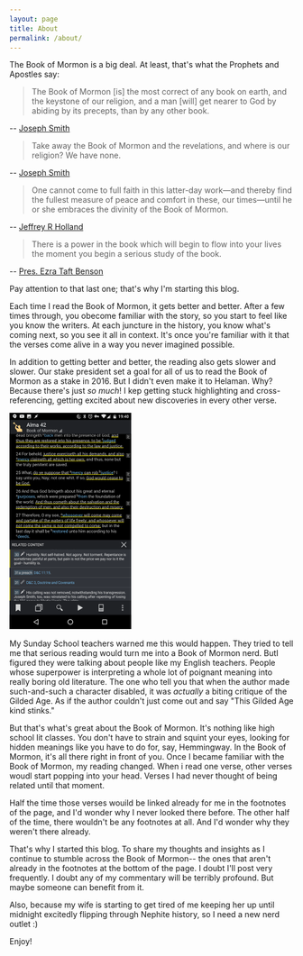 ```yaml
---
layout: page
title: About
permalink: /about/
---
```


The Book of Mormon is a big deal. At least, that's what the Prophets and Apostles say:

> The Book of Mormon [is] the most correct of any book on earth, and the keystone of our religion, and a man [will] get nearer to God by abiding by its precepts, than by any other book.

-- [Joseph Smith](https://www.lds.org/scriptures/bofm/introduction?lang=eng)

> Take away the Book of Mormon and the revelations, and where is our religion? We have none.

-- [Joseph Smith](https://www.lds.org/manual/teachings-of-presidents-of-the-church-ezra-taft-benson/chapter-9-the-book-of-mormon-keystone-of-our-religion.p18?lang=eng#p17)

> One cannot come to full faith in this latter-day work—and thereby find the fullest measure of peace and comfort in these, our times—until he or she embraces the divinity of the Book of Mormon.

-- [Jeffrey R Holland](https://www.lds.org/general-conference/2009/10/safety-for-the-soul.p19?lang=eng#p18)

> There is a power in the book which will begin to flow into your lives the moment you begin a serious study of the book. 

-- [Pres. Ezra Taft Benson](https://www.lds.org/general-conference/1986/10/the-book-of-mormon-keystone-of-our-religion.p28?lang=eng#p27)

Pay attention to that last one; that's why I'm starting this blog.

Each time I read the Book of Mormon, it gets better and better. After a few times through, you obecome familiar with the story, so you start to feel like you know the writers. At each juncture in the history, you know what's coming next, so you see it all in context. It's once you're familiar with it that the verses come alive in a way you never imagined possible.

In addition to getting better and better, the reading also gets slower and slower. Our stake president set a goal for all of us to read the Book of Mormon as a stake in 2016. But I didn't even make it to Helaman. Why? Because there's just _so much_! I kep getting stuck highlighting and cross-referencing, getting excited about new discoveries in every other verse.

![Gospel Library Screenshot](/assets/img/gl-screenshot-alma-42.png)

My Sunday School teachers warned me this would happen. They tried to tell me that serious reading would turn me into a Book of Mormon nerd. ButI figured they were talking about people like my English teachers. People whose superpower is interpreting a whole lot of poignant meaning into really boring old literature. The one who tell you that when the author made such-and-such a character disabled, it was _actually_ a biting critique of the Gilded Age. As if the author couldn't just come out and say "This Gilded Age kind stinks."

But that's what's great about the Book of Mormon. It's nothing like high school lit classes. You don't have to strain and squint your eyes, looking for hidden meanings like you have to do for, say, Hemmingway. In the Book of Mormon, it's all there right in front of you. Once I became familiar with the Book of Mormon, my reading changed. When i read one verse, other verses woudl start popping into your head. Verses I had never thought of being related until that moment.

Half the time those verses wouild be linked already for me in the footnotes of the page, and I'd wonder why I never looked there before. The other half of the time, there wouldn't be any footnotes at all. And I'd wonder why they weren't there already.

That's why I started this blog. To share my thoughts and insights as I continue to stumble across the Book of Mormon-- the ones that aren't already in the footnotes at the bottom of the page. I doubt I'll post very frequently. I doubt any of my commentary will be terribly profound. But maybe someone can benefit from it. 

Also, because my wife is starting to get tired of me keeping her up until midnight excitedly flipping through Nephite history, so I need a new nerd outlet :)

Enjoy!